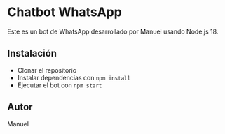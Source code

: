 # Chatbot WhatsApp

Este es un bot de WhatsApp desarrollado por Manuel usando Node.js 18.

## Instalación

- Clonar el repositorio
- Instalar dependencias con `npm install`
- Ejecutar el bot con `npm start`

## Autor

Manuel
